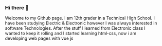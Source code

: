 ### Hi there 👋

Welcome to my Github page. I am 12th grader in a Technical High School. I have been studying Electric & Electronic however I was always interested in software Technologies. After the stuff I learned from Electronic class I wanted to keep it rolling and I started learning html-css, now i am developing web pages with vue js
